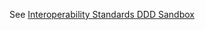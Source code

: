 See [Interoperability Standards DDD Sandbox](https://nhsdigital.github.io/interoperabilty-standard-domain-driven-design-sandbox/)
